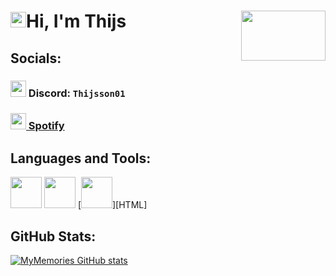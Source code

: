# <img src="https://media.giphy.com/media/hvRJCLFzcasrR4ia7z/giphy.gif" width="25px">Hi, I'm Thijs [<img align="right" width="135" height="80" src="https://i.imgur.com/73nwJjR.png">](#)

## Socials:
### [<img width=25 height=26 src="https://i.imgur.com/JNehGFH.png">](#) Discord: `Thijsson01`
### [<img width=25 height=26 src="https://i.imgur.com/ZS7PgpV.png"> Spotify](https://open.spotify.com/user/marcocynthia-10?si=ff3c02f063374a16)

## Languages and Tools:
[<img width="50" src="https://i.imgur.com/g6bxayM.png">][java]
[<img width="50" src="https://i.imgur.com/33pdCZt.png">][idea]
[<img width="50" src="https://imgur.com/gallery/html-logo-sW1UgBS">][HTML]

## GitHub Stats:
[![MyMemories GitHub stats](https://github-readme-stats.vercel.app/api?username=Thijsson&show_icons=true&theme=radical)](#)

[java]: https://www.java.com/
[idea]: https://www.jetbrains.com/idea/
